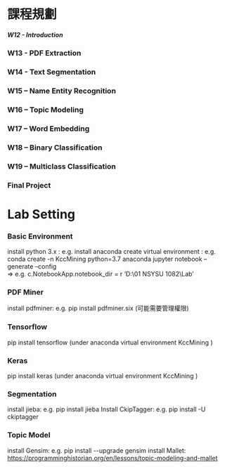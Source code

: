 # 課程規劃
##### W12 - Introduction
### W13 -  PDF Extraction
### W14 - Text Segmentation
### W15 – Name Entity Recognition
### W16 – Topic Modeling
### W17 – Word Embedding
### W18 – Binary Classification
### W19 – Multiclass Classification
### Final Project

# Lab Setting
### Basic Environment
install python 3.x :  e.g.   install anaconda
create virtual environment : e.g.  conda create -n KccMining python=3.7 anaconda
jupyter notebook –generate –config  
          => e.g.           c.NotebookApp.notebook_dir =  r ‘D:\01 NSYSU 1082\Lab’

### PDF Miner
install  pdfminer:  e.g. pip install pdfminer.six  (可能需要管理權限)

### Tensorflow
pip install  tensorflow  (under anaconda virtual environment KccMining )

### Keras
pip install  keras  (under anaconda virtual environment KccMining )

### Segmentation
install  jieba:  e.g.  pip install jieba
Install CkipTagger: e.g. pip install -U ckiptagger

### Topic Model
install  Gensim:  e.g. pip install --upgrade gensim 
install  Mallet:   https://programminghistorian.org/en/lessons/topic-modeling-and-mallet
